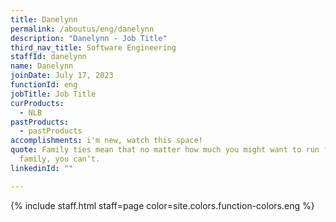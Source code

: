```yaml
---
title: Danelynn
permalink: /aboutus/eng/danelynn
description: "Danelynn - Job Title"
third_nav_title: Software Engineering
staffId: danelynn
name: Danelynn
joinDate: July 17, 2023
functionId: eng
jobTitle: Job Title
curProducts:
  - NLB
pastProducts:
  - pastProducts
accomplishments: i'm new, watch this space!
quote: Family ties mean that no matter how much you might want to run from your
  family, you can’t.
linkedinId: ""

---
```


{% include staff.html staff=page color=site.colors.function-colors.eng %}
